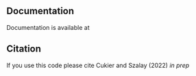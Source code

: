 
## Documentation
Documentation is available at [](https://phaethon-meteoroids.readthedocs.io/en/latest/)

## Citation
If you use this code please cite Cukier and Szalay (2022) *in prep*